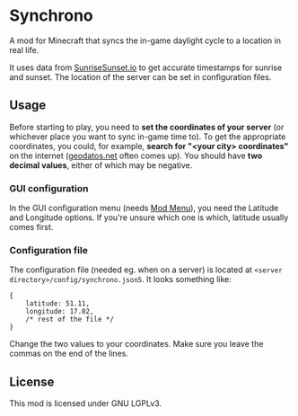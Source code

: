 # Synchrono

A mod for Minecraft that syncs the in-game daylight cycle to a location in real life.

It uses data from [SunriseSunset.io](https://sunrisesunset.io) to get accurate timestamps for sunrise and sunset. The location of the server can be set in configuration files.

## Usage

Before starting to play, you need to **set the coordinates of your server** (or whichever place you want to sync in-game time to). To get the appropriate coordinates, you could, for example, **search for "\<your city\> coordinates"** on the internet ([geodatos.net](https://www.geodatos.net/en/coordinates) often comes up). You should have **two decimal values**, either of which may be negative.

### GUI configuration

In the GUI configuration menu (needs [Mod Menu](https://modrinth.com/mod/modmenu)), you need the Latitude and Longitude options. If you're unsure which one is which, latitude usually comes first.

### Configuration file

The configuration file (needed eg. when on a server) is located at `<server directory>/config/synchrono.json5`. It looks something like:

```json5
{
    latitude: 51.11,
    longitude: 17.02,
    /* rest of the file */
}
```

Change the two values to your coordinates. Make sure you leave the commas on the end of the lines.

## License

This mod is licensed under GNU LGPLv3.

